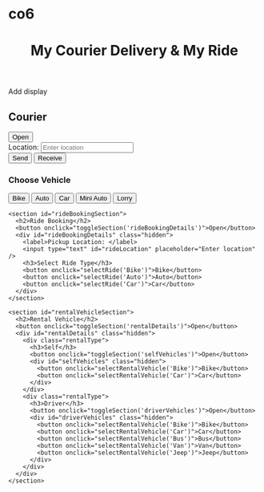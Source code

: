# co6<!DOCTYPE html>
<html lang="en">
<head>
  <meta charset="UTF-8" />
  <meta name="viewport" content="width=device-width, initial-scale=1" />
  <title>My Courier Delivery & My Ride</title>
  <link rel="stylesheet" href="styles.css" />
</head>
<body>
  <header>
    <h1>My Courier Delivery & My Ride</h1>
  </header>

  <div class="display-area" id="displayArea">Add display</div>

  <main>
    <section id="courierSection">
      <h2>Courier</h2>
      <button onclick="toggleSection('courierDetails')">Open</button>
      <div id="courierDetails" class="hidden">
        <label>Location: </label>
        <input type="text" id="courierLocation" placeholder="Enter location" />
        <div class="sendReceive">
          <button onclick="courierSendReceive('send')">Send</button>
          <button onclick="courierSendReceive('receive')">Receive</button>
        </div>
        <div id="courierVehicleOptions" class="hidden">
          <h3>Choose Vehicle</h3>
          <button onclick="selectCourierVehicle('Bike')">Bike</button>
          <button onclick="selectCourierVehicle('Auto')">Auto</button>
          <button onclick="selectCourierVehicle('Car')">Car</button>
          <button onclick="selectCourierVehicle('Mini Auto')">Mini Auto</button>
          <button onclick="selectCourierVehicle('Lorry')">Lorry</button>
        </div>
      </div>
    </section>

    <section id="rideBookingSection">
      <h2>Ride Booking</h2>
      <button onclick="toggleSection('rideBookingDetails')">Open</button>
      <div id="rideBookingDetails" class="hidden">
        <label>Pickup Location: </label>
        <input type="text" id="rideLocation" placeholder="Enter location" />
        <h3>Select Ride Type</h3>
        <button onclick="selectRide('Bike')">Bike</button>
        <button onclick="selectRide('Auto')">Auto</button>
        <button onclick="selectRide('Car')">Car</button>
      </div>
    </section>

    <section id="rentalVehicleSection">
      <h2>Rental Vehicle</h2>
      <button onclick="toggleSection('rentalDetails')">Open</button>
      <div id="rentalDetails" class="hidden">
        <div class="rentalType">
          <h3>Self</h3>
          <button onclick="toggleSection('selfVehicles')">Open</button>
          <div id="selfVehicles" class="hidden">
            <button onclick="selectRentalVehicle('Bike')">Bike</button>
            <button onclick="selectRentalVehicle('Car')">Car</button>
          </div>
        </div>
        <div class="rentalType">
          <h3>Driver</h3>
          <button onclick="toggleSection('driverVehicles')">Open</button>
          <div id="driverVehicles" class="hidden">
            <button onclick="selectRentalVehicle('Bike')">Bike</button>
            <button onclick="selectRentalVehicle('Car')">Car</button>
            <button onclick="selectRentalVehicle('Bus')">Bus</button>
            <button onclick="selectRentalVehicle('Van')">Van</button>
            <button onclick="selectRentalVehicle('Jeep')">Jeep</button>
          </div>
        </div>
      </div>
    </section>
  </main>

  <script src="script.js"></script>
</body>
</html>
